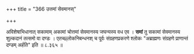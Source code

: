 +++
title = "366 उत्तमां सेवमानस्"

+++

अविशेषाभिधानात् सकामाम् अकामां चोत्तमां सेवमानस्य जघन्यस्य वध एव । **समां** तु सकामां सेवमानस्य शुल्कदानं तत्समो वा दण्डः । एतच्छ्लोकनिबन्धनश् च पूर्वः संग्रहणप्रकरणे श्लोकः "अब्राह्मणः संग्रहणे प्राणान्तं दण्डम् अर्हति" इति ॥ ८.३६५ ॥